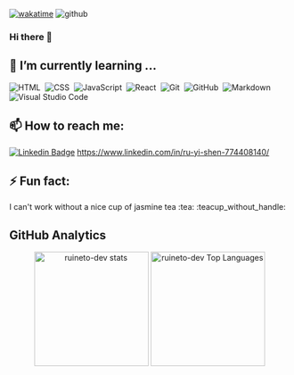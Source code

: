 [![wakatime](https://wakatime.com/badge/user/0c094103-68b6-444a-9f05-ba265d96fcee.svg)](https://wakatime.com/@0c094103-68b6-444a-9f05-ba265d96fcee)
![github](https://komarev.com/ghpvc/?username=ruyi-shen&color=blue)

### Hi there 👋

## 🌱 I’m currently learning ...

![HTML](https://img.shields.io/badge/-HTML-05122A?style=flat&logo=HTML5)&nbsp;
![CSS](https://img.shields.io/badge/-CSS-05122A?style=flat&logo=CSS3&logoColor=1572B6)&nbsp;
![JavaScript](https://img.shields.io/badge/-JavaScript-05122A?style=flat&logo=javascript)&nbsp;
![React](https://img.shields.io/badge/-React-05122A?style=flat&logo=react)&nbsp;
![Git](https://img.shields.io/badge/-Git-05122A?style=flat&logo=git)&nbsp;
![GitHub](https://img.shields.io/badge/-GitHub-05122A?style=flat&logo=github)&nbsp;
![Markdown](https://img.shields.io/badge/-Markdown-05122A?style=flat&logo=markdown)&nbsp;
![Visual Studio Code](https://img.shields.io/badge/-Visual%20Studio%20Code-05122A?style=flat&logo=visual-studio-code&logoColor=007ACC)&nbsp;

## 📫 How to reach me: 

[![Linkedin Badge](https://img.shields.io/badge/-LinkedIn-blue?style=flat&logo=Linkedin&logoColor=white&link=https://www.linkedin.com/in/rebeccamanzi/)](https://www.linkedin.com/in/ru-yi-shen-774408140/)
https://www.linkedin.com/in/ru-yi-shen-774408140/


## ⚡ Fun fact: 

<p align="left"> 
  I can't work without a nice cup of jasmine tea :tea: 
:teacup_without_handle:

## GitHub Analytics

<div align="center">
  <img height="205em" alt="ruineto-dev stats" src="https://github-readme-stats.vercel.app/api?username=ruyi-shen&show_icons=true&hide_border=true" />

  <img height="205em" alt="ruineto-dev Top Languages" src="https://github-readme-stats.vercel.app/api/top-langs/?username=ruyi-shen" />
</div>

<!--
**RuYi-Shen/RuYi-Shen** is a ✨ _special_ ✨ repository because its `README.md` (this file) appears on your GitHub profile.

Here are some ideas to get you started:

- 🔭 I’m currently working on ...
- 🌱 I’m currently learning ...
- 👯 I’m looking to collaborate on ...
- 🤔 I’m looking for help with ...
- 💬 Ask me about ...
- 📫 How to reach me: ...
- ⚡ Fun fact: ...
-->
